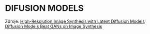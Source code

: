 # DIFUSION MODELS
Zdroje:
[High-Resolution Image Synthesis with Latent Diffusion Models](https://arxiv.org/pdf/2112.10752.pdf)
[Diffusion Models Beat GANs on Image Synthesis](https://arxiv.org/pdf/2105.05233.pdf)


